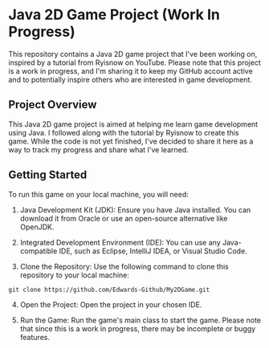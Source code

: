 # Java 2D Game Project (Work In Progress)
This repository contains a Java 2D game project that I've been working on, inspired by a tutorial from Ryisnow on YouTube. Please note that this project is a work in progress, and I'm sharing it to keep my GitHub account active and to potentially inspire others who are interested in game development.

## Project Overview
This Java 2D game project is aimed at helping me learn game development using Java. I followed along with the tutorial by Ryisnow to create this game. While the code is not yet finished, I've decided to share it here as a way to track my progress and share what I've learned.

## Getting Started
To run this game on your local machine, you will need:

1. Java Development Kit (JDK): Ensure you have Java installed. You can download it from Oracle or use an open-source alternative like OpenJDK.

2. Integrated Development Environment (IDE): You can use any Java-compatible IDE, such as Eclipse, IntelliJ IDEA, or Visual Studio Code.

3. Clone the Repository: Use the following command to clone this repository to your local machine:

  `git clone https://github.com/Edwards-Github/My2DGame.git`

4. Open the Project: Open the project in your chosen IDE.

5. Run the Game: Run the game's main class to start the game. Please note that since this is a work in progress, there may be incomplete or buggy features.
